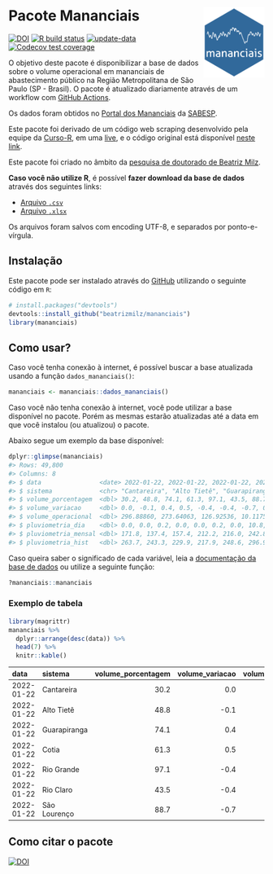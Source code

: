 
<!-- README.md is generated from README.Rmd. Please edit that file -->

# Pacote Mananciais <img src="man/figures/hexlogo.png" align="right" width = "120px"/>

<!-- badges: start -->

[![DOI](https://zenodo.org/badge/DOI/10.5281/zenodo.4733056.svg)](https://doi.org/10.5281/zenodo.4733056)
[![R build
status](https://github.com/beatrizmilz/mananciais/workflows/R-CMD-check/badge.svg)](https://github.com/beatrizmilz/mananciais/actions)
[![update-data](https://github.com/beatrizmilz/mananciais/actions/workflows/2-update_data.yaml/badge.svg)](https://github.com/beatrizmilz/mananciais/actions/workflows/2-update_data.yaml)
[![Codecov test
coverage](https://codecov.io/gh/beatrizmilz/mananciais/branch/master/graph/badge.svg)](https://codecov.io/gh/beatrizmilz/mananciais?branch=master)
<!-- badges: end -->

O objetivo deste pacote é disponibilizar a base de dados sobre o volume
operacional em mananciais de abastecimento público na Região
Metropolitana de São Paulo (SP - Brasil). O pacote é atualizado
diariamente através de um workflow com [GitHub
Actions](https://github.com/beatrizmilz/mananciais/actions).

Os dados foram obtidos no [Portal dos
Mananciais](http://mananciais.sabesp.com.br/Situacao) da
[SABESP](http://site.sabesp.com.br/site/Default.aspx).

Este pacote foi derivado de um código web scraping desenvolvido pela
equipe da [Curso-R](https://www.curso-r.com/), em uma
[live](https://youtu.be/jvZIxrMmOcQ), e o código original está
disponível [neste
link](https://github.com/curso-r/lives/blob/master/drafts/20200730_scraper_sabesp.R).

Este pacote foi criado no âmbito da [pesquisa de doutorado de Beatriz
Milz](https://beatrizmilz.github.io/tese/).

**Caso você não utilize R**, é possível **fazer download da base de
dados** através dos seguintes links:

  - [Arquivo
    `.csv`](https://github.com/beatrizmilz/mananciais/raw/master/inst/extdata/mananciais.csv)
  - [Arquivo
    `.xlsx`](https://github.com/beatrizmilz/mananciais/blob/master/inst/extdata/mananciais.xlsx?raw=true)

Os arquivos foram salvos com encoding UTF-8, e separados por
ponto-e-vírgula.

## Instalação

Este pacote pode ser instalado através do [GitHub](https://github.com/)
utilizando o seguinte código em `R`:

``` r
# install.packages("devtools")
devtools::install_github("beatrizmilz/mananciais")
library(mananciais)
```

## Como usar?

Caso você tenha conexão à internet, é possível buscar a base atualizada
usando a função `dados_mananciais()`:

``` r
mananciais <- mananciais::dados_mananciais() 
```

Caso você não tenha conexão à internet, você pode utilizar a base
disponível no pacote. Porém as mesmas estarão atualizadas até a data em
que você instalou (ou atualizou) o pacote.

Abaixo segue um exemplo da base disponível:

``` r
dplyr::glimpse(mananciais)
#> Rows: 49,800
#> Columns: 8
#> $ data                <date> 2022-01-22, 2022-01-22, 2022-01-22, 2022-01-22, 2…
#> $ sistema             <chr> "Cantareira", "Alto Tietê", "Guarapiranga", "Cotia…
#> $ volume_porcentagem  <dbl> 30.2, 48.8, 74.1, 61.3, 97.1, 43.5, 88.7, 30.2, 48…
#> $ volume_variacao     <dbl> 0.0, -0.1, 0.4, 0.5, -0.4, -0.4, -0.7, 0.1, 0.2, 0…
#> $ volume_operacional  <dbl> 296.88860, 273.64063, 126.92536, 10.11753, 108.967…
#> $ pluviometria_dia    <dbl> 0.0, 0.0, 0.2, 0.0, 0.0, 0.2, 0.0, 10.8, 0.1, 1.0,…
#> $ pluviometria_mensal <dbl> 171.8, 137.4, 157.4, 212.2, 216.0, 242.8, 273.2, 1…
#> $ pluviometria_hist   <dbl> 263.7, 243.3, 229.9, 217.9, 248.6, 296.9, 273.1, 2…
```

Caso queira saber o significado de cada variável, leia a [documentação
da base de
dados](https://beatrizmilz.github.io/mananciais/reference/mananciais.html)
ou utilize a seguinte função:

``` r
?mananciais::mananciais
```

### Exemplo de tabela

``` r
library(magrittr)
mananciais %>% 
  dplyr::arrange(desc(data)) %>% 
  head(7) %>%
  knitr::kable()
```

| data       | sistema      | volume\_porcentagem | volume\_variacao | volume\_operacional | pluviometria\_dia | pluviometria\_mensal | pluviometria\_hist |
| :--------- | :----------- | ------------------: | ---------------: | ------------------: | ----------------: | -------------------: | -----------------: |
| 2022-01-22 | Cantareira   |                30.2 |              0.0 |           296.88860 |               0.0 |                171.8 |              263.7 |
| 2022-01-22 | Alto Tietê   |                48.8 |            \-0.1 |           273.64063 |               0.0 |                137.4 |              243.3 |
| 2022-01-22 | Guarapiranga |                74.1 |              0.4 |           126.92536 |               0.2 |                157.4 |              229.9 |
| 2022-01-22 | Cotia        |                61.3 |              0.5 |            10.11753 |               0.0 |                212.2 |              217.9 |
| 2022-01-22 | Rio Grande   |                97.1 |            \-0.4 |           108.96753 |               0.0 |                216.0 |              248.6 |
| 2022-01-22 | Rio Claro    |                43.5 |            \-0.4 |             5.95073 |               0.2 |                242.8 |              296.9 |
| 2022-01-22 | São Lourenço |                88.7 |            \-0.7 |            78.79994 |               0.0 |                273.2 |              273.1 |

## Como citar o pacote

[![DOI](https://zenodo.org/badge/DOI/10.5281/zenodo.4733056.svg)](https://doi.org/10.5281/zenodo.4733056)
